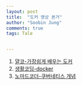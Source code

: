 ```yaml
---
layout: post
title:  "도커 영상 본거"
author: "Soobin Jung"
comments: true
tags: Tale


---
```


1. [얄코-가장쉽게 배우는 도커](https://www.youtube.com/watch?v=hWPv9LMlme8)
2. [생활코딩-docker](https://www.youtube.com/watch?v=Bhzz9E3xuXY)
3. [노마드코더-쿠버네티스 개념](https://www.youtube.com/watch?v=S3FVcdZcZnA)

